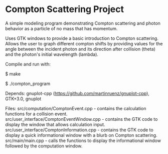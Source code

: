 # Compton Scattering Project
A simple modeling program demonstrating Compton scattering and photon behavior as a particle of no mass that has momentum.

Uses GTK windows to provide a basic introduction to Compton scattering. Allows the user to graph different compton shifts by providing values for the angle between the incident photon and its direction after collision (theta) and the photon's initial wavelength (lambda).

Compile and run with:

$ make

$ ./compton_program


Depends: gnuplot-cpp (https://github.com/martinruenz/gnuplot-cpp), GTK+3.0, gnuplot

Files:
src/computation/ComptonEvent.cpp - contains the calculation functions for a collision event.  
src/user_interface/ComptonEventWindow.cpp - contains the GTK code to display the window that allows calculation input.  
src/user_interface/ComptonInformation.cpp - contains the GTK code to display a quick informational window with a blurb on Compton scattering.  
src/main/main.cpp - calls the functions to display the informational window followed by the computation window.